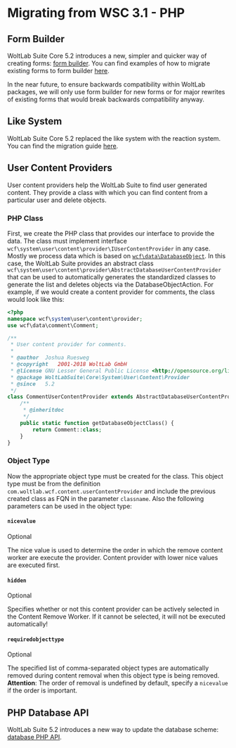 # Migrating from WSC 3.1 - PHP

## Form Builder

WoltLab Suite Core 5.2 introduces a new, simpler and quicker way of creating forms:
[form builder](../../php/api/form_builder/overview.md).
You can find examples of how to migrate existing forms to form builder [here](form-builder.md).

In the near future, to ensure backwards compatibility within WoltLab packages, we will only use form builder for new forms or for major rewrites of existing forms that would break backwards compatibility anyway.

## Like System 
WoltLab Suite Core 5.2 replaced the like system with the reaction system. You can find the migration guide [here](like.md).

## User Content Providers

User content providers help the WoltLab Suite to find user generated content. They provide a class with which you can find content from a particular user and delete objects.


### PHP Class

First, we create the PHP class that provides our interface to provide the data. The class must implement interface `wcf\system\user\content\provider\IUserContentProvider` in any case. Mostly we process data which is based on [`wcf\data\DatabaseObject`](../../php/database-objects.md). In this case, the WoltLab Suite provides an abstract class `wcf\system\user\content\provider\AbstractDatabaseUserContentProvider` that can be used to automatically generates the standardized classes to generate the list and deletes objects via the DatabaseObjectAction. For example, if we would create a content provider for comments, the class would look like this: 

```php
<?php
namespace wcf\system\user\content\provider;
use wcf\data\comment\Comment;

/**
 * User content provider for comments.
 *
 * @author	Joshua Ruesweg
 * @copyright	2001-2018 WoltLab GmbH
 * @license	GNU Lesser General Public License <http://opensource.org/licenses/lgpl-license.php>
 * @package	WoltLabSuite\Core\System\User\Content\Provider
 * @since	5.2
 */
class CommentUserContentProvider extends AbstractDatabaseUserContentProvider {
	/**
	 * @inheritdoc
	 */
	public static function getDatabaseObjectClass() {
		return Comment::class;
	}
}
```

### Object Type

Now the appropriate object type must be created for the class. This object type must be from the definition `com.woltlab.wcf.content.userContentProvider` and include the previous created class as FQN in the parameter `classname`. Also the following parameters can be used in the object type: 

#### `nicevalue` 

<span class="label label-info">Optional</span>

The nice value is used to determine the order in which the remove content worker are execute the provider. Content provider with lower nice values are executed first.

#### `hidden`

<span class="label label-info">Optional</span>

Specifies whether or not this content provider can be actively selected in the Content Remove Worker. If it cannot be selected, it will not be executed automatically! 

#### `requiredobjecttype`

<span class="label label-info">Optional</span>

The specified list of comma-separated object types are automatically removed during content removal when this object type is being removed.
**Attention**: The order of removal is undefined by default, specify a `nicevalue` if the order is important.



## PHP Database API

WoltLab Suite 5.2 introduces a new way to update the database scheme:
[database PHP API](../../package/database-php-api.md).